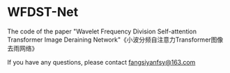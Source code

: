 # WFDST-Net
The code of the paper "Wavelet Frequency Division Self-attention Transformer Image Deraining Network"《小波分频自注意力Transformer图像去雨网络》

If you have any questions, please contact fangsiyanfsy@163.com
